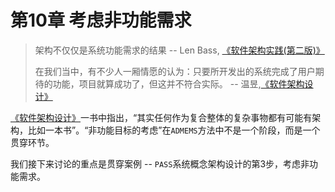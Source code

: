 # 第10章 考虑非功能需求

> 架构不仅仅是系统功能需求的结果 -- Len Bass, [《软件架构实践(第二版)》](https://www.amazon.cn/dp/B0011ALSK4)
>
> 在我们当中，有不少人一厢情愿的认为：只要所开发出的系统完成了用户期待的功能，项目就算成功了，但这并不符合实际。 -- 温昱,[《软件架构设计》](https://book.douban.com/subject/2076710/)

[《软件架构设计》](https://book.douban.com/subject/2076710/)一书中指出，“其实任何作为复合整体的复杂事物都有可能有架构，比如一本书”。“非功能目标的考虑”在`ADMEMS`方法中不是一个阶段，而是一个贯穿环节。

我们接下来讨论的重点是贯穿案例 -- `PASS`系统概念架构设计的第3步，考虑非功能需求。
